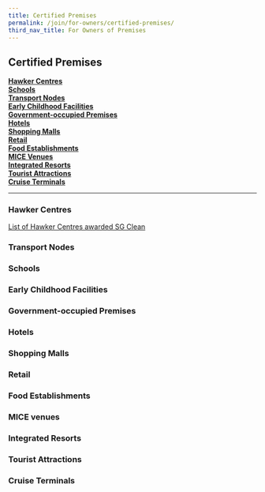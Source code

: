 ```yaml
---
title: Certified Premises
permalink: /join/for-owners/certified-premises/
third_nav_title: For Owners of Premises
---
```


## Certified Premises


**[Hawker Centres](#hawker) <br>
[Schools](#schools) <br>
[Transport Nodes](#transport) <br>
[Early Childhood Facilities](#early) <br>
[Government-occupied Premises](#government) <br>
[Hotels](#hotels) <br>
[Shopping Malls](#shopping) <br>
[Retail](#retail) <br>
[Food Establishments](#food) <br>
[MICE Venues](#mice) <br>
[Integrated Resorts](#integrated) <br>
[Tourist Attractions](#tourist) <br>
[Cruise Terminals](#cruise)**


---
<a name="hawker"></a>
### Hawker Centres
[List of Hawker Centres awarded SG Clean](/join/for-owners/list-hawker.pdf)

<a name="transport"></a>
### Transport Nodes

<a name="schools"></a>
### Schools

<a name="early"></a>
### Early Childhood Facilities

<a name="government"></a>
### Government-occupied Premises

<a name="hotels"></a>
### Hotels

<a name="shopping"></a>
### Shopping Malls

<a name="retail"></a>
### Retail

<a name="food"></a>
### Food Establishments

<a name="mice"></a>
### MICE venues

<a name="integrated"></a>
### Integrated Resorts

<a name="tourist"></a>
### Tourist Attractions

<a name="cruise"></a>
### Cruise Terminals
